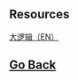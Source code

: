 ## Resources

[大逻辑（EN）](https://yaotongyuannvv.github.io/resources/logik1-en.pdf)

## [Go Back](https://yaotongyuannvv.github.io/)
